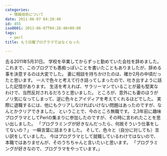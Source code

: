 ```yaml
---
categories:
  - 情報技術について
date: 2011-06-07 04:28:48
id: 455
iso8601: 2011-06-07T04:28:48+09:00
tags:
  - perl
title: もう日曜プログラマではなくなった

---
```


去る2011年5月31日。
学校を卒業してからずっと勤めていた会社を辞めました。
これまで、このブログでも愚痴っぽいことを書いたこともありましたが、辞める事を決意するのは大変でした。
妻に相談を持ちかけたのは、確か2月の中頃だったと思います。
一人で色々と考えて行き詰ってしまったので、吐き出すように話した記憶があります。
生活を考えれば、サラリーマンでいることが最も堅実なわけで、当然反対されるだろうと思いました。
ところが、意外にも妻のほうがノリ気になってしまって、逆に色々とアイディアを考えてくれるほどでした。
実際に退職するには、他にもクリアしなければいけない問題はあったのですが、なんとかクリアできました。
ということで、今のところ無職です。
2,3年前に趣味プログラマとしてPerlの集まりに参加したのですが、その時に言われたことを思い出しました。
「プログラミングが好きなんだったら、何故そういう仕事をしてないの？」
一瞬言葉に詰まりました。
そして、色々と（自分に対しても）言い訳をしていました。
今はプログラマとして就職しているわけではないので、本職ではありませんが、そのうちちゃんと言いたいと思います。
「プログラミングが好きなので、プログラマをやっています。」
    	